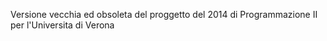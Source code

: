 Versione vecchia ed obsoleta del proggetto del 2014 di Programmazione II per l'Universita di Verona

